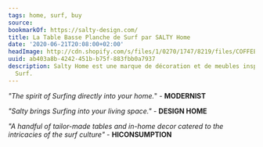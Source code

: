 ```yaml
---
tags: home, surf, buy
source:
bookmarkOf: https://salty-design.com/
title: La Table Basse Planche de Surf par SALTY Home
date: '2020-06-21T20:08:00+02:00'
headImage: http://cdn.shopify.com/s/files/1/0270/1747/8219/files/COFFEE_TABLE_SURFBOARD_SALTY_DESIGN_B60_1_1200x1200.png?v=1569427333
uuid: ab403a8b-4242-451b-b75f-883fbb0a7937
description: Salty Home est une marque de décoration et de meubles inspirée par le
  Surf.
---
```


_"The spirit of Surfing directly into your home._" - **MODERNIST**  

_"Salty brings Surfing into your living space."_ - **DESIGN HOME**

_"A handful of tailor-made tables and in-home decor catered to the intricacies of the surf culture"_ - **HICONSUMPTION**
